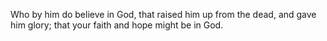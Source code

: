 Who by him do believe in God, that raised him up from the dead, and gave him glory; that your faith and hope might be in God.
